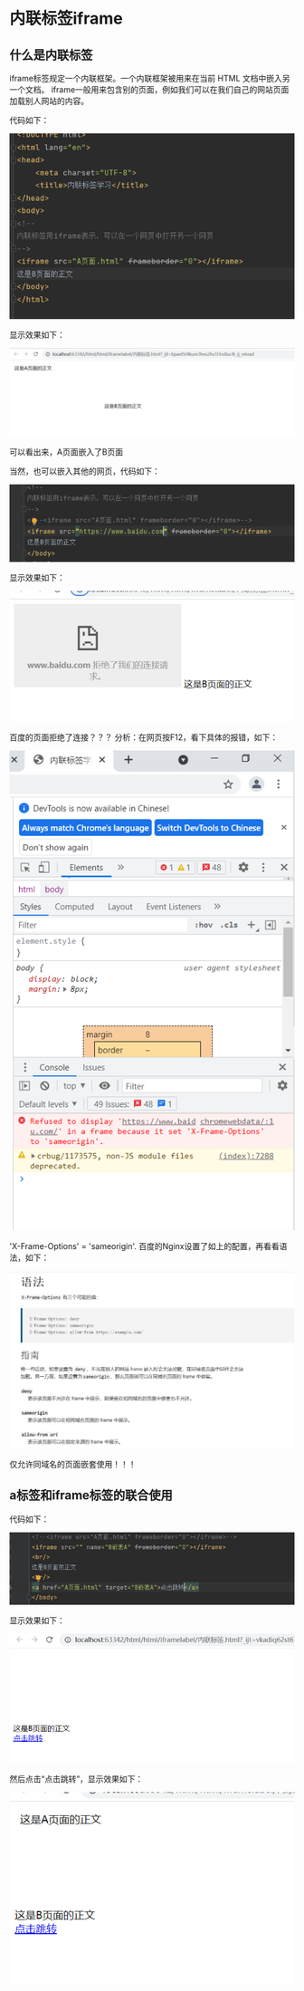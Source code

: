 # 内联标签iframe
## 什么是内联标签
iframe标签规定一个内联框架。一个内联框架被用来在当前 HTML 文档中嵌入另一个文档。
iframe一般用来包含别的页面，例如我们可以在我们自己的网站页面加载别人网站的内容。

代码如下：

![img.png](img.png)

显示效果如下：

![img_1.png](img_1.png)

可以看出来，A页面嵌入了B页面

当然，也可以嵌入其他的网页，代码如下：

![img_2.png](img_2.png)

显示效果如下：

![img_4.png](img_4.png)

百度的页面拒绝了连接？？？
分析：在网页按F12，看下具体的报错，如下：

![img_5.png](img_5.png)


'X-Frame-Options' = 'sameorigin'.
百度的Nginx设置了如上的配置，再看看语法，如下：

![img_6.png](img_6.png)

仅允许同域名的页面嵌套使用！！！

## a标签和iframe标签的联合使用
代码如下：

![img_7.png](img_7.png)

显示效果如下：

![img_8.png](img_8.png)

然后点击“点击跳转”，显示效果如下：

![img_9.png](img_9.png)

